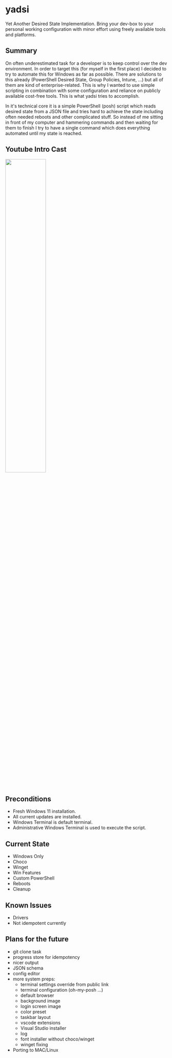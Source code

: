 # yadsi

Yet Another Desired State Implementation. Bring your dev-box to your personal working configuration with minor effort using freely available tools and platforms.

## Summary

On often underestimated task for a developer is to keep control over the dev environment. In order to target this (for myself in the first place) I decided to
try to automate this for Windows as far as possible. There are solutions to this already (PowerShell Desired State, Group Policies, Intune, ...) but all of them
are kind of enterprise-related. This is why I wanted to use simple scripting in combination with some configuration and reliance on publicly available cost-free
tools. This is what yadsi tries to accomplish.

In it's technical core it is a simple PowerShell (posh) script which reads desired state from a JSON file and tries hard to achieve the state including often
needed reboots and other complicated stuff. So instead of me sitting in front of my computer and hammering commands and then waiting for them to finish I try to
have a single command which does everything automated until my state is reached.

## Youtube Intro Cast

<div align="left">
      <a href="https://www.youtube.com/watch?v=xoLgte9LV1Q">
         <img src="https://img.youtube.com/vi/xoLgte9LV1Q/0.jpg" style="width:50%;">
      </a>
</div>

## Preconditions

- Fresh Windows 11 installation.
- All current updates are installed.
- Windows Terminal is default terminal.
- Administrative Windows Terminal is used to execute the script.

## Current State

- Windows Only
- Choco
- Winget
- Win Features
- Custom PowerShell
- Reboots
- Cleanup

## Known Issues

- Drivers
- Not idempotent currently

## Plans for the future

- git clone task
- progress store for idempotency
- nicer output
- JSON schema
- config editor
- more system preps:
	- terminal settings override from public link
	- terminal configuration (oh-my-posh ...)
	- default browser
	- background image
	- login screen image
	- color preset
	- taskbar layout
	- vscode extensions
	- Visual Studio installer
	- log
	- font installer without choco/winget
	- winget fixing
- Porting to MAC/Linux